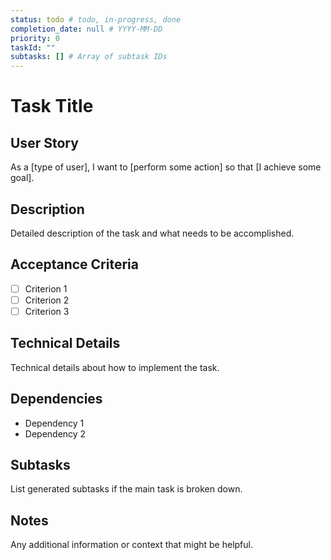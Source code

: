 ```yaml
---
status: todo # todo, in-progress, done
completion_date: null # YYYY-MM-DD
priority: 0
taskId: ""
subtasks: [] # Array of subtask IDs
---
```


# Task Title

## User Story

As a [type of user], I want to [perform some action] so that [I achieve some goal].

## Description

Detailed description of the task and what needs to be accomplished.

## Acceptance Criteria

- [ ] Criterion 1
- [ ] Criterion 2
- [ ] Criterion 3

## Technical Details

Technical details about how to implement the task.

## Dependencies

- Dependency 1
- Dependency 2

## Subtasks

List generated subtasks if the main task is broken down.

## Notes

Any additional information or context that might be helpful.
